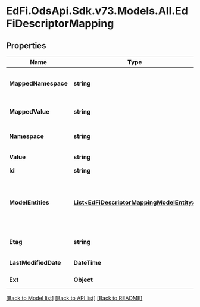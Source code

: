 # EdFi.OdsApi.Sdk.v73.Models.All.EdFiDescriptorMapping

## Properties

Name | Type | Description | Notes
------------ | ------------- | ------------- | -------------
**MappedNamespace** | **string** | The namespace of the descriptor value to which the from descriptor value is mapped to. | 
**MappedValue** | **string** | The descriptor value to which the from descriptor value is being mapped to. | 
**Namespace** | **string** | The namespace of the descriptor value that is being mapped to another value. | 
**Value** | **string** | The descriptor value that is being mapped to another value. | 
**Id** | **string** |  | [optional] 
**ModelEntities** | [**List&lt;EdFiDescriptorMappingModelEntity&gt;**](EdFiDescriptorMappingModelEntity.md) | An unordered collection of descriptorMappingModelEntities. The resources for which the descriptor mapping applies. If empty, the mapping is assumed to be applicable to all resources in which the descriptor appears. | [optional] 
**Etag** | **string** | A unique system-generated value that identifies the version of the resource. | [optional] 
**LastModifiedDate** | **DateTime** | The date and time the resource was last modified. | [optional] 
**Ext** | **Object** | Extensions to the DescriptorMapping entity. | [optional] 

[[Back to Model list]](../../README.md#documentation-for-models) [[Back to API list]](../../README.md#documentation-for-api-endpoints) [[Back to README]](../../README.md)

